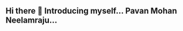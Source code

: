 ## Hi there 👋 Introducing myself... Pavan Mohan Neelamraju...

<!--
**I am currently pursuing my master's degree in the Inter-disciplinary Research Program at the Indian Institute of Technology - Madras. My passion lies in the realm of decision sciences and its remarkable potential for data-based learning.

Within this fascinating field, I specialize in applied Machine Learning and Deep Learning Techniques, dedicated to unlocking the insights and possibilities hidden within the data. My primary focus revolves around utilizing the data for effective decision-making.

Actively engaging in seminars, workshops, and research publications is an integral part of my academic journey. I thrive on sharing knowledge, exchanging ideas, and contributing to the academic community. Through these collaborative efforts, I aim to explore the latest developments and make meaningful contributions to my field.

As you navigate my website, you will discover my endeavours in the realm of decision sciences and information processing, which I have undertaken. Join me on this exciting exploration, as I am currently looking forward to collaborate. 

It is always a good time to say "Hello"!!👋🏽🙂📩

- 🔭 I’m currently working on interdisciplinary implementation of Machine Learning
- 🌱 Aspiring doctoral scholar
- 💬 Actively looking for research collaboration!
- 📫 Reach me out @ npavanmohan3@gmail.com
- ⚡ Get to know more: [pavanmohann.github.io](https://pavanmohann.github.io/)
-->
